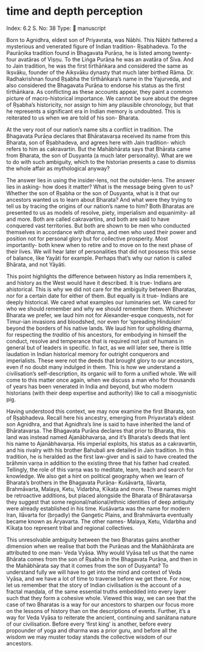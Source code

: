 # time and depth perception

Index: 6.2
S. No: 38
Type: 📑 manuscript

Born to Agnidhra, eldest son of Priyavrata, was Nābhi. This Nābhi fathered a mysterious and venerated figure of Indian tradition- Ṛṣabhadeva. To the Paurāṇika tradition found in Bhagavata Purāṇa, he is listed among twenty-four avatāras of Viṣṇu. To the Liṅga Purāṇa he was an avatāra of Śiva. And to Jain tradition, he was the first tīrthāṅkara and considered the same as Ikṣvāku, founder of the Aikṣvāku dynasty that much later birthed Rāma. Dr. Radhakrishnan found Ṛṣabha the tīrthāṅkara’s name in the Yajurveda, and also considered the Bhagavata Purāṇa to endorse his status as the first tīrthāṅkara. As conflicting as these accounts appear, they paint a common picture of macro-historical importance. We cannot be sure about the degree of Ṛṣabha’s historicity, nor assign to him any plausible chronology, but that he represents a significant era in Indian memory is undoubted. This is reiterated to us when we are told of his son- Bharata.

At the very root of our nation’s name sits a conflict in tradition. The Bhagavata Purāṇa declares that Bhāratavarṣa received its name from this Bharata, son of Ṛṣabhadeva, and agrees here with Jain tradition- which refers to him as cakravartin. But the Mahābhārata says that Bhārata came from Bharata, the son of Duṣyanta (a much later personality). What are we to do with such ambiguity, which to the historian presents a case to dismiss the whole affair as mythological anyway?

The answer lies in using the insider-lens, not the outsider-lens. The answer lies in asking- how does it matter? What is the message being given to us? Whether the son of Ṛṣabha or the son of Duṣyanta, what is it that our ancestors wanted us to learn about Bharata? And what were they trying to tell us by tracing the origins of our nation’s name to him? Both Bharatas are presented to us as models of resolve, piety, imperialism and equanimity- all and more. Both are called cakravartins, and both are said to have conquered vast territories. But both are shown to be men who conducted themselves in accordance with dharma, and men who used their power and position not for personal glory but for collective prosperity. Most importantly- both knew when to retire and to move on to the next phase of their lives. We will hear later of personalities that did not possess this sense of balance, like Yayāti for example. Perhaps that’s why our nation is called Bhārata, and not Yāyāti.

This point highlights the difference between history as India remembers it, and history as the West would have it described. It is true- Indians are ahistorical. This is why we did not care for the ambiguity between Bharatas, nor for a certain date for either of them. But equally is it true- Indians are deeply historical. We cared what examples our luminaries set. We cared for who we should remember and why we should remember them. Whichever Bharata we prefer, we laud him not for Alexander-esque conquests, not for Timur-ian invasions and bloodshed, nor even for ‘spreading Hinduism’ beyond the borders of his native lands. We laud him for upholding dharma, for respecting the *traditio* of his ancestors, for embodying in himself the conduct, resolve and temperance that is required not just of humans in general but of leaders in specific. In fact, as we will later see, there is little laudation in Indian historical memory for outright conquerors and imperialists. These were not the deeds that brought glory to our ancestors, even if no doubt many indulged in them. This is how we understand a civilisation’s self-description, its organic will to form a unified whole. We will come to this matter once again, when we discuss a man who for thousands of years has been venerated in India and beyond, but who modern historians (with their deep expertise and authority) like to call a misogynistic pig.

Having understood this context, we may now examine the first Bharata, son of Ṛṣabhadeva. Recall here his ancestry, emerging from Priyavrata’s eldest son Agnidhra, and that Agnidhra’s line is said to have inherited the land of Bhāratavarṣa. The Bhagavata Purāṇa declares that prior to Bharata, this land was instead named Ajanābhavarṣa, and it’s Bharata’s deeds that lent his name to Ajanābhavarṣa. His imperial exploits, his status as a cakravartin, and his rivalry with his brother Bahubali are detailed in Jain tradition. In this tradition, he is heralded as the first law-giver and is said to have created the brāhmin varṇa in addition to the existing three that his father had created. Tellingly, the role of this varṇa was to meditate, learn, teach and search for knowledge. We also get a hint on political geography when we learn of Bharata’s brothers in the Bhagavata Purāṇa- Kuśāvarta, Ilāvarta, Brahmāvarta, Malaya, Ketu, Vidarbha, Kīkaṭa and more. These names might be retroactive additions, but placed alongside the Bharata of Bhāratavarṣa they suggest that some regional/national/ethnic identities of deep antiquity were already established in his time. Kuśāvarta was the name for modern Iran, Ilāvarta for (broadly) the Gangetic Plains, and Brahmāvarta eventually became known as Āryavarta. The other names- Malaya, Ketu, Vidarbha and Kīkaṭa too represent tribal and regional collectives.

This unresolvable ambiguity between the two Bharatas gains another dimension when we realise that both the Purāṇas and the Mahābhārata are attributed to one man- Veda Vyāsa. Why would Vyāsa tell us that the name Bhārata comes from the son of Ṛṣabha in the Bhagavata Purāṇa, and then in the Mahābhārata say that it comes from the son of Duṣyanta? To understand fully we will have to get into the mind and context of Veda Vyāsa, and we have a lot of time to traverse before we get there. For now, let us remember that the story of Indian civilisation is the account of a fractal maṇḍala, of the same essential truths embedded into every layer such that they form a cohesive whole. Viewed this way, we can see that the case of two Bharatas is a way for our ancestors to sharpen our focus more on the lessons of history than on the descriptions of events. Further, it’s a way for Veda Vyāsa to reiterate the ancient, continuing and sanātana nature of our civilisation. Before every ‘first king’ is another, before every propounder of yoga and dharma was a prior guru, and before all the wisdom we may muster today stands the collective wisdom of our ancestors.